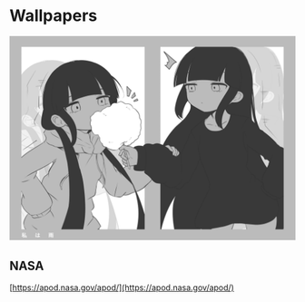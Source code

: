# Wallpapers

![](./wide/119160144.png)

## NASA

[https://apod.nasa.gov/apod/](https://apod.nasa.gov/apod/)
